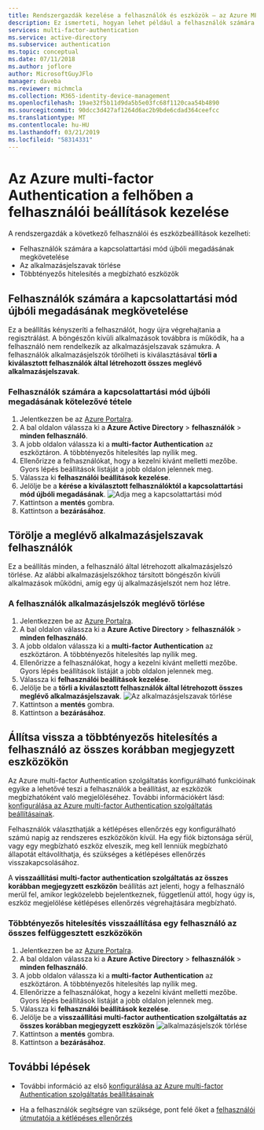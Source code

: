 ```yaml
---
title: Rendszergazdák kezelése a felhasználók és eszközök – az Azure MFA - Azure Active Directory
description: Ez ismerteti, hogyan lehet például a felhasználók számára a proof-up folyamatot újra el kényszerítése a felhasználói beállítások módosítása.
services: multi-factor-authentication
ms.service: active-directory
ms.subservice: authentication
ms.topic: conceptual
ms.date: 07/11/2018
ms.author: joflore
author: MicrosoftGuyJFlo
manager: daveba
ms.reviewer: michmcla
ms.collection: M365-identity-device-management
ms.openlocfilehash: 19ae32f5b11d9da5b5e03fc68f1120caa54b4890
ms.sourcegitcommit: 90dcc3d427af1264d6ac2b9bde6cdad364ceefcc
ms.translationtype: MT
ms.contentlocale: hu-HU
ms.lasthandoff: 03/21/2019
ms.locfileid: "58314331"
---
```

# <a name="manage-user-settings-with-azure-multi-factor-authentication-in-the-cloud"></a>Az Azure multi-factor Authentication a felhőben a felhasználói beállítások kezelése

A rendszergazdák a következő felhasználói és eszközbeállítások kezelheti:

* Felhasználók számára a kapcsolattartási mód újbóli megadásának megkövetelése
* Az alkalmazásjelszavak törlése
* Többtényezős hitelesítés a megbízható eszközök 

## <a name="require-users-to-provide-contact-methods-again"></a>Felhasználók számára a kapcsolattartási mód újbóli megadásának megkövetelése
Ez a beállítás kényszeríti a felhasználót, hogy újra végrehajtania a regisztrálást. A böngészőn kívüli alkalmazások továbbra is működik, ha a felhasználó nem rendelkezik az alkalmazásjelszavak számukra.  A felhasználók alkalmazásjelszók törölheti is kiválasztásával **törli a kiválasztott felhasználók által létrehozott összes meglévő alkalmazásjelszavak**.

### <a name="how-to-require-users-to-provide-contact-methods-again"></a>Felhasználók számára a kapcsolattartási mód újbóli megadásának kötelezővé tétele
1. Jelentkezzen be az [Azure Portalra](https://portal.azure.com).
2. A bal oldalon válassza ki a **Azure Active Directory** > **felhasználók** > **minden felhasználó**.
3. A jobb oldalon válassza ki a **multi-factor Authentication** az eszköztáron. A többtényezős hitelesítés lap nyílik meg. 
4. Ellenőrizze a felhasználókat, hogy a kezelni kívánt melletti mezőbe. Gyors lépés beállítások listáját a jobb oldalon jelennek meg. 
5. Válassza ki **felhasználói beállítások kezelése**.
6. Jelölje be a **kérése a kiválasztott felhasználóktól a kapcsolattartási mód újbóli megadásának**.
   ![Adja meg a kapcsolattartási mód](./media/howto-mfa-userdevicesettings/reproofup.png)
7. Kattintson a **mentés** gombra.
8. Kattintson a **bezárásához**.

## <a name="delete-users-existing-app-passwords"></a>Törölje a meglévő alkalmazásjelszavak felhasználók
Ez a beállítás minden, a felhasználó által létrehozott alkalmazásjelszó törlése. Az alábbi alkalmazásjelszókhoz társított böngészőn kívüli alkalmazások működni, amíg egy új alkalmazásjelszót nem hoz létre.

### <a name="how-to-delete-users-existing-app-passwords"></a>A felhasználók alkalmazásjelszók meglévő törlése
1. Jelentkezzen be az [Azure Portalra](https://portal.azure.com).
2. A bal oldalon válassza ki a **Azure Active Directory** > **felhasználók** > **minden felhasználó**.
3. A jobb oldalon válassza ki a **multi-factor Authentication** az eszköztáron. A többtényezős hitelesítés lap nyílik meg. 
6. Ellenőrizze a felhasználókat, hogy a kezelni kívánt melletti mezőbe. Gyors lépés beállítások listáját a jobb oldalon jelennek meg. 
7. Válassza ki **felhasználói beállítások kezelése**.
8. Jelölje be a **törli a kiválasztott felhasználók által létrehozott összes meglévő alkalmazásjelszavak**.
   ![Az alkalmazásjelszavak törlése](./media/howto-mfa-userdevicesettings/deleteapppasswords.png)
9. Kattintson a **mentés** gombra.
10. Kattintson a **bezárásához**.

## <a name="restore-mfa-on-all-remembered-devices-for-a-user"></a>Állítsa vissza a többtényezős hitelesítés a felhasználó az összes korábban megjegyzett eszközökön
Az Azure multi-factor Authentication szolgáltatás konfigurálható funkcióinak egyike a lehetővé teszi a felhasználók a beállítást, az eszközök megbízhatóként való megjelöléséhez. További információkért lásd: [konfigurálása az Azure multi-factor Authentication szolgáltatás beállításainak](howto-mfa-mfasettings.md#remember-multi-factor-authentication).

Felhasználók választhatják a kétlépéses ellenőrzés egy konfigurálható számú napig az rendszeres eszközökön kívül. Ha egy fiók biztonsága sérül, vagy egy megbízható eszköz elveszik, meg kell lenniük megbízható állapotát eltávolíthatja, és szükséges a kétlépéses ellenőrzés visszakapcsolásához.

A **visszaállítási multi-factor authentication szolgáltatás az összes korábban megjegyzett eszközön** beállítás azt jelenti, hogy a felhasználó merül fel, amikor legközelebb bejelentkeznek, függetlenül attól, hogy úgy is, eszköz megjelölése kétlépéses ellenőrzés végrehajtására megbízható. 

### <a name="how-to-restore-mfa-on-all-suspended-devices-for-a-user"></a>Többtényezős hitelesítés visszaállítása egy felhasználó az összes felfüggesztett eszközökön
1. Jelentkezzen be az [Azure Portalra](https://portal.azure.com).
2. A bal oldalon válassza ki a **Azure Active Directory** > **felhasználók** > **minden felhasználó**.
3. A jobb oldalon válassza ki a **multi-factor Authentication** az eszköztáron. A többtényezős hitelesítés lap nyílik meg. 
6. Ellenőrizze a felhasználókat, hogy a kezelni kívánt melletti mezőbe. Gyors lépés beállítások listáját a jobb oldalon jelennek meg. 
7. Válassza ki **felhasználói beállítások kezelése**.
8. Jelölje be a **visszaállítási multi-factor authentication szolgáltatás az összes korábban megjegyzett eszközön**
   ![alkalmazásjelszók törlése](./media/howto-mfa-userdevicesettings/rememberdevices.png)
9. Kattintson a **mentés** gombra.
10. Kattintson a **bezárásához**.

## <a name="next-steps"></a>További lépések

- További információ az első [konfigurálása az Azure multi-factor Authentication szolgáltatás beállításainak](howto-mfa-mfasettings.md)

- Ha a felhasználók segítségre van szüksége, pont felé őket a [felhasználói útmutatója a kétlépéses ellenőrzés](../user-help/multi-factor-authentication-end-user.md)
